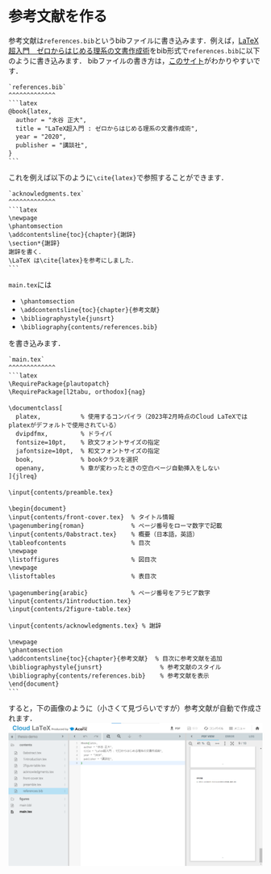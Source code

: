 # 参考文献を作る
参考文献は`references.bib`というbibファイルに書き込みます．例えば，[LaTeX超入門　ゼロからはじめる理系の文書作成術](https://bookclub.kodansha.co.jp/product?item=0000343850)をbib形式で`references.bib`に以下のように書き込みます．
bibファイルの書き方は，[このサイト](http://www.yamamo10.jp/yamamoto/comp/latex/bibtex/bibtex.html)がわかりやすいです．

````{grid-item-card}
`references.bib`
^^^^^^^^^^^^^
```latex
@book{latex,
  author = "水谷 正大",
  title = "LaTeX超入門 : ゼロからはじめる理系の文書作成術",
  year = "2020",
  publisher = "講談社",
}
```
````

これを例えば以下のように`\cite{latex}`で参照することができます．

````{grid-item-card}
`acknowledgments.tex`
^^^^^^^^^^^^^
```latex
\newpage
\phantomsection
\addcontentsline{toc}{chapter}{謝辞}
\section*{謝辞}
謝辞を書く．
\LaTeX は\cite{latex}を参考にしました．
```
````

`main.tex`には

* `\phantomsection`
* `\addcontentsline{toc}{chapter}{参考文献}`
* `\bibliographystyle{junsrt}`
* `\bibliography{contents/references.bib}`

を書き込みます．

````{grid-item-card}
`main.tex`
^^^^^^^^^^^^^
```latex
\RequirePackage{plautopatch}
\RequirePackage[l2tabu, orthodox]{nag}

\documentclass[
  platex,           % 使用するコンパイラ（2023年2月時点のCloud LaTeXではplatexがデフォルトで使用されている）
  dvipdfmx,         % ドライバ
  fontsize=10pt,    % 欧文フォントサイズの指定
  jafontsize=10pt,  % 和文フォントサイズの指定
  book,             % bookクラスを選択
  openany,          % 章が変わったときの空白ページ自動挿入をしない
]{jlreq}

\input{contents/preamble.tex}

\begin{document}
\input{contents/front-cover.tex}  % タイトル情報
\pagenumbering{roman}             % ページ番号をローマ数字で記載
\input{contents/0abstract.tex}    % 概要（日本語，英語）
\tableofcontents                  % 目次
\newpage
\listoffigures                    % 図目次
\newpage
\listoftables                     % 表目次

\pagenumbering{arabic}            % ページ番号をアラビア数字
\input{contents/1introduction.tex}
\input{contents/2figure-table.tex}

\input{contents/acknowledgments.tex} % 謝辞

\newpage
\phantomsection
\addcontentsline{toc}{chapter}{参考文献}  % 目次に参考文献を追加
\bibliographystyle{junsrt}                % 参考文献のスタイル
\bibliography{contents/references.bib}    % 参考文献を表示
\end{document}
```
````

すると，下の画像のように（小さくて見づらいですが）参考文献が自動で作成されます．
![references](images/references.png)